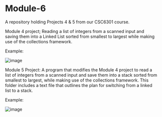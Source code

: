 # Module-6
A repository holding Projects 4 & 5 from our CSC6301 course.

Module 4 project;
  Reading a list of integers from a scanned input and saving them into a Linked List sorted from smallest to largest while making use of the collections framework.
  
Example:

![image](https://github.com/JC-C4B/Module-6/assets/136736016/ff208af2-6242-40af-9250-b1d1dd99e1bb)

  
Module 5 Project:
  A program that modifies the Module 4 project to read a list of integers from a scanned input and save them into a stack sorted from smallest to largest, while making use of the collections framework. 
  This folder includes a text file that outlines the plan for switching from a linked list to a stack.

Example:

![image](https://github.com/JC-C4B/Module-6/assets/136736016/64e8dba7-3cce-4e6f-b679-436c2d682e14)

